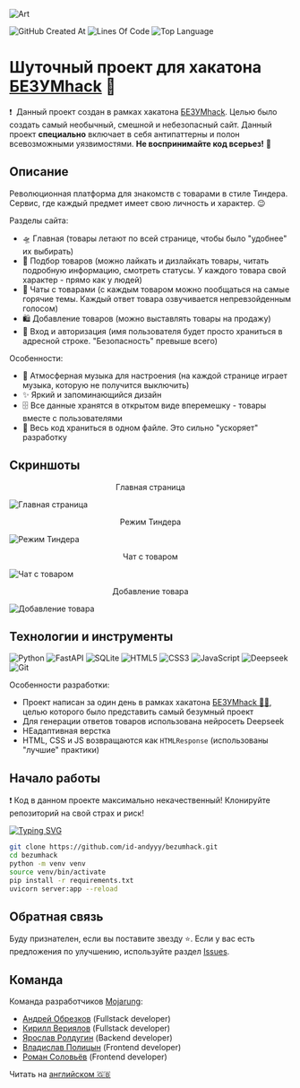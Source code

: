 ![Art](https://i.postimg.cc/B696tpPv/art-ru.png)

![GitHub Created At](https://img.shields.io/github/created-at/id-andyyy/bezumhack?style=flat&color=FF00B2)
![Lines Of Code](https://tokei.rs/b1/github/id-andyyy/bezumhack?style=flat&category=code&color=8400FF)
![Top Language](https://img.shields.io/github/languages/top/id-andyyy/bezumhack?style=flat)

# Шуточный проект для хакатона [БЕЗУМhack](https://bezumci.wtf/hack/)&nbsp;&#127827;

&#10071;
&nbsp;Данный проект создан в рамках хакатона [БЕЗУМhack](https://bezumci.wtf/hack/). Целью было создать самый необычный, смешной и небезопасный сайт. Данный проект **специально** включает в себя антипаттерны и полон всевозможными уязвимостями. **Не воспринимайте код всерьез!**&nbsp;&#128683;

## Описание
Революционная платформа для знакомств с товарами в стиле Тиндера. Сервис, где каждый предмет имеет свою личность и характер.&nbsp;&#128521;

Разделы сайта:

- &#128760;&nbsp;Главная (товары летают по всей странице, чтобы было "удобнее" их выбирать)
- &#128156;&nbsp;Подбор товаров (можно лайкать и дизлайкать товары, читать подробную информацию, смотреть статусы. У каждого товара свой характер - прямо как у людей)
- &#128172;&nbsp;Чаты с товарами (с каждым товаром можно пообщаться на самые горячие темы. Каждый ответ товара озвучивается непревзойденным голосом)
- &#128717;&nbsp;Добавление товаров (можно выставлять товары на продажу)
- &#128256;&nbsp;Вход и авторизация (имя пользователя будет просто храниться в адресной строке. "Безопасность" превыше всего)

Особенности:

- &#127925;&nbsp;Атмосферная музыка для настроения (на каждой странице играет музыка, которую не получится выключить)
- &#10024;&nbsp;Яркий и запоминающийся дизайн
- &#128452;&nbsp;Все данные хранятся в открытом виде вперемешку - товары вместе с пользователями
- &#129327;&nbsp;Весь код храниться в одном файле. Это сильно "ускоряет" разработку

## Скриншоты

<p align="center">Главная страница</p>

![Главная страница](https://i.postimg.cc/kgSPDmQx/1.png)

<p align="center">Режим Тиндера</p>

![Режим Тиндера](https://i.postimg.cc/6QLsLf1q/3.png)

<p align="center">Чат с товаром</p>

![Чат с товаром](https://i.postimg.cc/wBzZvsTp/5.png)

<p align="center">Добавление товара</p>

![Добавление товара](https://i.postimg.cc/Vv2HcJH2/7.png)

## Технологии и инструменты

![Python](https://img.shields.io/badge/python-3670A0?style=for-the-badge&logo=python&logoColor=ffffff)
![FastAPI](https://img.shields.io/badge/FastAPI-005571?style=for-the-badge&logo=fastapi&color=009485&logoColor=white)
![SQLite](https://img.shields.io/badge/sqlite-%2307405e.svg?style=for-the-badge&logo=sqlite&logoColor=white&color=000000)
![HTML5](https://img.shields.io/badge/html-%23E34F26.svg?style=for-the-badge&logo=html5&logoColor=white)
![CSS3](https://img.shields.io/badge/css-%231572B6.svg?style=for-the-badge&logo=css3&logoColor=white)
![JavaScript](https://img.shields.io/badge/javascript-%23323330.svg?style=for-the-badge&logo=javascript&logoColor=white&color=yellow)
![Deepseek](https://img.shields.io/badge/Deepseek-%23F24E1E.svg?style=for-the-badge&logoColor=white&color=4d6bfe)
![Git](https://img.shields.io/badge/git-%23F05033.svg?style=for-the-badge&logo=git&logoColor=white&color=f14e32)

Особенности разработки:

- Проект написан за один день в рамках хакатона [БЕЗУМhack&nbsp;&#128104;&#8205;&#128187;](https://bezumci.wtf/hack/), целью которого было представить самый безумный проект
- Для генерации ответов товаров использована нейросеть Deepseek
- НЕадаптивная верстка
- HTML, CSS и JS возвращаются как `HTMLResponse` (использованы "лучшие" практики)

## Начало работы

&#10071;&nbsp;Код в данном проекте максимально некачественный! Клонируйте репозиторий на свой страх и риск!

[![Typing SVG](https://readme-typing-svg.herokuapp.com?font=Fira+Code&duration=2500&color=F7F7F7&background=000000&multiline=true&width=660&height=165&lines=%25+git+clone+https%3A%2F%2Fgithub.com%2Fid-andyyy%2Fbezumhack.git;%25+cd+bezumhack;%25+python+-m+venv+venv;%25+source+venv%2Fbin%2Factivate;%25+pip+install+-r+requirements.txt;%25+uvicorn+server%3Aapp+--reload)](https://git.io/typing-svg)

```sh
git clone https://github.com/id-andyyy/bezumhack.git
cd bezumhack
python -m venv venv
source venv/bin/activate
pip install -r requirements.txt
uvicorn server:app --reload
```

## Обратная связь

Буду признателен, если вы поставите звезду&nbsp;&#11088;. Если у вас есть предложения по улучшению,
используйте раздел [Issues](https://github.com/id-andyyy/bezumhack/issues).

## Команда

Команда разработчиков [Mojarung](https://t.me/mojarung):

- [Андрей Обрезков](https://github.com/id-andyyy) (Fullstack developer)
- [Кирилл Вериялов](https://github.com/verikirill) (Fullstack developer)
- [Ярослав Ролдугин](https://github.com/Felicuss) (Backend developer)
- [Владислав Полицын](https://github.com/wasbyy) (Frontend developer)
- [Роман Соловьёв](https://github.com/Fors1ksx) (Frontend developer)

Читать на [английском&nbsp;&#127468;&#127463;](README.md)
